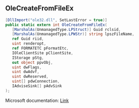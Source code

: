 ## OleCreateFromFileEx

```csharp
[DllImport("ole32.dll", SetLastError = true)]
public static extern int OleCreateFromFileEx(
   [MarshalAs(UnmanagedType.LPStruct)] Guid rclsid,
   [MarshalAs(UnmanagedType.LPWStr)] string lpszFileName,
   ref Guid riid,
   uint renderopt,
   ref FORMATETC pFormatEtc,
   IOleClientSite pClientSite,
   IStorage pStg,
   out object ppvObj,
   uint dwFlags,
   uint dwAdvf,
   uint dwReserved,
   uint[] pdwConnection,
   IAdviseSink[] pAdvSink
);
```

Microsoft documentation: [Link](https://docs.microsoft.com/en-us/windows/win32/api/ole2/nf-ole2-olecreatefromfileex)
